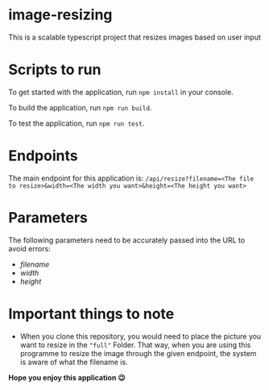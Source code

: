 # image-resizing
This is a scalable typescript project that resizes images based on user input

# Scripts to run
To get started with the application, run <code>npm install</code> in your console.

To build the application, run <code>npm run build</code>.

To test the application, run <code>npm run test</code>.

# Endpoints
The main endpoint for this application is: `/api/resize?filename=<The file to resize>&width=<The width you want>&height=<The height you want>`

# Parameters
The following parameters need to be accurately passed into the URL to avoid errors:
- *filename*
- *width*
- *height*

# Important things to note
- When you clone this repository, you would need to place the picture you want to resize in the `"full"` Folder. That way, when you are using this programme to resize the image through the given endpoint, the system is aware of what the filename is.

**Hope you enjoy this application 😉**
